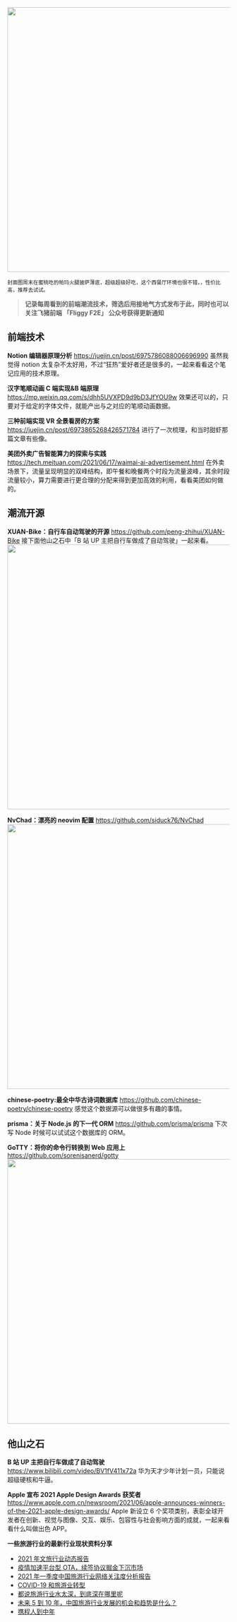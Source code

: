 <img src=https://qpluspicture.oss-cn-beijing.aliyuncs.com/2021-06-20/2edIcG.jpg width=600/>

<small>封面图周末在蜜桃吃的帕玛火腿披萨薄底，超级超级好吃，这个西餐厅环境也很不错，，性价比高，推荐去试试。</small>

> **记录每周看到的前端潮流技术，筛选后用接地气方式发布于此，同时也可以关注飞猪前端 「Fliggy F2E」 公众号获得更新通知**

## 前端技术

**Notion 编辑器原理分析**
<https://juejin.cn/post/6975786088006696990>
虽然我觉得 notion 太复杂不太好用，不过“狂热”爱好者还是很多的，一起来看看这个笔记应用的技术原理。

**汉字笔顺动画 C 端实现&B 端原理**
<https://mp.weixin.qq.com/s/dhh5UVXPD9d9bD3JfYOU9w>
效果还可以的，只要对于给定的字体文件，就能产出与之对应的笔顺动画数据。

**三种前端实现 VR 全景看房的方案**
<https://juejin.cn/post/6973865268426571784>
进行了一次梳理，和当时甜虾那篇文章有些像。

**美团外卖广告智能算力的探索与实践**
<https://tech.meituan.com/2021/06/17/waimai-ai-advertisement.html>
在外卖场景下，流量呈现明显的双峰结构，即午餐和晚餐两个时段为流量波峰，其余时段流量较小，算力需要进行更合理的分配来得到更加高效的利用，看看美团如何做的。

## 潮流开源

**XUAN-Bike：自行车自动驾驶的开源**
<https://github.com/peng-zhihui/XUAN-Bike>
接下面他山之石中「B 站 UP 主把自行车做成了自动驾驶」一起来看。
<img src=https://qpluspicture.oss-cn-beijing.aliyuncs.com/2021-06-20/tc4zoi.jpg width=600/>

**NvChad：漂亮的 neovim 配置**
<https://github.com/siduck76/NvChad>
<img src=https://qpluspicture.oss-cn-beijing.aliyuncs.com/2021-06-20/8JPwxg.jpg width=600/>

**chinese-poetry:最全中华古诗词数据库**
<https://github.com/chinese-poetry/chinese-poetry>
感觉这个数据源可以做很多有趣的事情。

**prisma：关于 Node.js 的下一代 ORM**
<https://github.com/prisma/prisma>
下次写 Node 时候可以试试这个数据库的 ORM。

**GoTTY：将你的命令行转换到 Web 应用上**
<https://github.com/sorenisanerd/gotty>
<img src=https://qpluspicture.oss-cn-beijing.aliyuncs.com/2021-06-20/HJ8gFM.gif width=600/>

## 他山之石

**B 站 UP 主把自行车做成了自动驾驶**
<https://www.bilibili.com/video/BV1fV411x72a>
华为天才少年计划一员，只能说超级硬核和牛逼。

**Apple 宣布 2021 Apple Design Awards 获奖者**
<https://www.apple.com.cn/newsroom/2021/06/apple-announces-winners-of-the-2021-apple-design-awards/>
Apple 新设立 6 个奖项类别，表彰全球开发者在创新、视觉与图像、交互、娱乐、包容性与社会影响方面的成就，一起来看看什么叫做出色 APP。

**一些旅游行业的最新行业现状资料分享**

- [2021 年文旅行业动态报告](https://pdf.dfcfw.com/pdf/H3_AP202104081482580445_1.pdf?1618923988000.pdf)
- [疫情加速平台型 OTA，续签协议掘金下沉市场](https://mp.weixin.qq.com/s/r6JTi575ESojNXsOuhEgjA)
- [2021 年一季度中国旅游行业网络关注度分析报告](https://hd.weibo.com/article/view/4453)
- [COVID-19 和旅游业转型](https://www.un.org/sites/un2.un.org/files/policy_brief_covid-19_and_transforming_tourism_chinese.pdf)
- [都说旅游行业水太深，到底深在哪里呢](https://www.zhihu.com/question/19883451)
- [未来 5 到 10 年，中国旅游行业发展的机会和趋势是什么？](https://www.zhihu.com/question/317264365)
- [携程人到中年](https://36kr.com/p/1723470364673)
